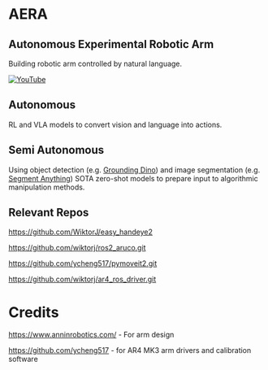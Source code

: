 # AERA

## Autonomous Experimental Robotic Arm

Building robotic arm controlled by natural language.

[![YouTube](http://i.ytimg.com/vi/ndCuwOP6PO8/hqdefault.jpg)](https://www.youtube.com/watch?v=ndCuwOP6PO8)



## Autonomous

RL and VLA models to convert vision and language into actions.

## Semi Autonomous

Using object detection (e.g. [Grounding Dino](https://huggingface.co/docs/transformers/en/model_doc/grounding-dino))
and image segmentation (e.g. [Segment Anything](https://github.com/facebookresearch/segment-anything)) SOTA zero-shot 
models to prepare input to algorithmic manipulation methods.

## Relevant Repos

https://github.com/WiktorJ/easy_handeye2

https://github.com/wiktorj/ros2_aruco.git

https://github.com/ycheng517/pymoveit2.git

https://github.com/wiktorj/ar4_ros_driver.git

# Credits

https://www.anninrobotics.com/ - For arm design

https://github.com/ycheng517 - for AR4 MK3 arm drivers and calibration software
